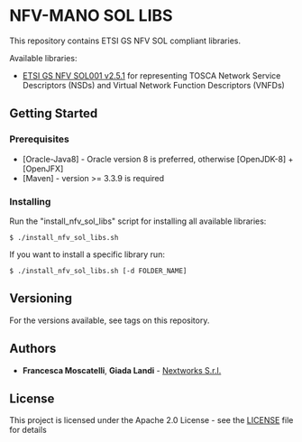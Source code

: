 # NFV-MANO SOL LIBS

This repository contains ETSI GS NFV SOL compliant libraries.

Available libraries:

- [ETSI GS NFV SOL001 v2.5.1](https://www.etsi.org/deliver/etsi_gs/NFV-SOL/001_099/001/02.05.01_60/gs_NFV-SOL001v020501p.pdf) for representing TOSCA Network Service Descriptors (NSDs) and Virtual Network Function Descriptors (VNFDs)

## Getting Started

### Prerequisites

* [Oracle-Java8] - Oracle version 8 is preferred, otherwise [OpenJDK-8] + [OpenJFX]
* [Maven] - version >= 3.3.9 is required

### Installing

Run the "install_nfv_sol_libs" script for installing all available libraries:

```
$ ./install_nfv_sol_libs.sh
```

If you want to install a specific library run:

```
$ ./install_nfv_sol_libs.sh [-d FOLDER_NAME]
```

## Versioning

For the versions available, see tags on this repository. 

## Authors

* **Francesca Moscatelli**, **Giada Landi** - [Nextworks S.r.l.](http://www.nextworks.it)

## License

This project is licensed under the Apache 2.0 License - see the [LICENSE](LICENSE) file for details


